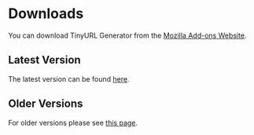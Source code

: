 # Downloads #

You can download TinyURL Generator from the [Mozilla Add-ons Website](http://addons.mozilla.org).

## Latest Version ##

The latest version can be found [here](https://addons.mozilla.org/en-US/firefox/addon/tinyurl-generator/).



## Older Versions ##

For older versions please see [this page](https://addons.mozilla.org/en-US/firefox/addon/tinyurl-generator/versions/).
